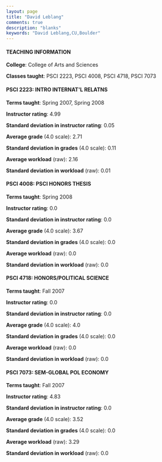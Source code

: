 ```yaml
---
layout: page
title: "David Leblang" 
comments: true
description: "blanks"
keywords: "David Leblang,CU,Boulder"
---
```

<head>
<script src="https://ajax.googleapis.com/ajax/libs/jquery/2.1.3/jquery.min.js"></script>
<script src="https://dl.dropboxusercontent.com/s/pc42nxpaw1ea4o9/highcharts.js?dl=0"></script>
<!-- <script src="../assets/js/highcharts.js"></script> -->
<style type="text/css">@font-face {
	font-family: "Bebas Neue";
	src: url(https://www.filehosting.org/file/details/544349/BebasNeue Regular.otf) format("opentype");
	}
	h1.Bebas { 
		font-family: "Bebas Neue", Verdana, Tahoma;
	}
</style>
</head>
	   
#### TEACHING INFORMATION

**College**: College of Arts and Sciences

**Classes taught**: PSCI 2223, PSCI 4008, PSCI 4718, PSCI 7073

#### PSCI 2223: INTRO INTERNAT'L RELATNS

**Terms taught**: Spring 2007, Spring 2008

**Instructor rating**: 4.99

**Standard deviation in instructor rating**: 0.05

**Average grade** (4.0 scale): 2.71

**Standard deviation in grades** (4.0 scale): 0.11

**Average workload** (raw): 2.16

**Standard deviation in workload** (raw): 0.01

#### PSCI 4008: PSCI HONORS THESIS

**Terms taught**: Spring 2008

**Instructor rating**: 0.0

**Standard deviation in instructor rating**: 0.0

**Average grade** (4.0 scale): 3.67

**Standard deviation in grades** (4.0 scale): 0.0

**Average workload** (raw): 0.0

**Standard deviation in workload** (raw): 0.0

#### PSCI 4718: HONORS/POLITICAL SCIENCE

**Terms taught**: Fall 2007

**Instructor rating**: 0.0

**Standard deviation in instructor rating**: 0.0

**Average grade** (4.0 scale): 4.0

**Standard deviation in grades** (4.0 scale): 0.0

**Average workload** (raw): 0.0

**Standard deviation in workload** (raw): 0.0

#### PSCI 7073: SEM-GLOBAL POL ECONOMY

**Terms taught**: Fall 2007

**Instructor rating**: 4.83

**Standard deviation in instructor rating**: 0.0

**Average grade** (4.0 scale): 3.52

**Standard deviation in grades** (4.0 scale): 0.0

**Average workload** (raw): 3.29

**Standard deviation in workload** (raw): 0.0


